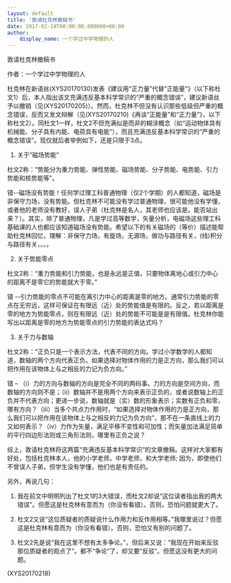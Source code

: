 ```yaml
---
layout: default
title: '敦请杜克林撤稿书'
date: 2017-02-18T00:00:00.000000+08:00
author:
    display_name: 一个学过中学物理的人
---
```


敦请杜克林撤稿书

作者：一个学过中学物理的人

杜克林在新语丝(XYS20170130)发表《建议用“正力量”代替“正能量”》（以下称杜文1）后，本人指出该文充满违反基本科学常识的“严重的概念错误”，建议新语丝予以撤销（见(XYS20170205)）。然而，杜克林不但没有认识那些低级但严重的概念错误，反而又发文辩解（见(XYS20170210)《再谈“正能量”和“正力量”》，以下称杜文2）。同杜文1一样，杜文2不但充满似是而非的糊涂概念（如“运动物体具有机械能、分子具有内能、电荷具有电能”），而且充满违反基本科学常识的“严重的概念错误”。现仅就后者举例如下，还是只限于3点。

1.  关于“磁场势能”

杜文2称：“势能分为重力势能、弹性势能、磁场势能、分子势能、电势能、引力势能和核势能等”。

错--磁场没有势能！任何学过理工科普通物理（仅2个学期）的人都知道，磁场是非保守力场，没有势能。但杜克林不可能没有学过普通物理，很可能他没有学懂，或者他的老师没有教好，误人子弟（杜克林是名人，其老师也应该是。能否站出来？）。其实，除了普通物理，凡是学过高等数学，矢量分析，电磁场这些理工科基础课的人也都应该知道磁场没有势能。希望以下的有关磁场的（等价）描述能帮助杜克林回忆，理解：非保守力场，有旋场，无源场，做功与路径有关，(线)积分与路径有关，。。。

2.  关于势能零点

杜文2称：“重力势能和引力势能，也是永远是正值，只要物体离地心或引力中心的距离不是零它的势能就大于零。”

错 --引力势能的零点不可能在离引力中心的距离是零的地方。通常引力势能的零点在无穷远，这样可保证在有限远（近）处的势能值是有限的。反之，若以距离是零的地方为势能零点，则在有限远（近）处的势能不可能是是有限值。杜克林你能写出以距离是零的地方为势能零点的引力势能的表达式吗？

3.  关于力与数轴

杜文2称：“正负只是一个表示方法，代表不同的方向。学过小学数学的人都知道，数轴的两个方向代表正负。如果选择对物体作用的力是正方向，那么我们可以把作用在该物体上与之相反的力记为负方向。”

错 – （i）力的方向与数轴的方向是完全不同的两码事。力的方向是空间方向，而数轴的方向则不是；（ii）数轴并不是用两个方向来表示正负的，或者说数轴上的正负并不代表方向；更进一步说，数轴就是（实）数的形象表示；实数有正负和零，哪有方向？（iii）当多个共点力作用时，“如果选择对物体作用的力是正方向，那么我们可以把作用在该物体上与之相反的力记为负方向”，那不在一条直线上的力又如何表示？（iv）力作为矢量，满足平移不变性和可加性；而矢量加法满足简单的平行四边形法则或三角形法则，哪里有正负之说？

综上，敦请杜克林将这两篇“充满违反基本科学常识”的文章撤稿。这样对大家都有好处，包括杜克林本人，他的小学老师，中学老师，和大学老师; 因为，即使他们不曾误人子弟，但学生没有学懂，他们也是有责任的。

另外，再说几句：

1.  我在前文中明明列出了杜文1的3大错误，而杜文2却说“这位读者指出我的两大错误”。但愿这是杜克林有意而为（你没有看错）。否则，恐怕问题就更大了。

2.  杜文2又说“这位质疑者的质疑说什么作用力和反作用相等。”我哪里说过？但愿这是杜克林有意而为（你没有看错）。否则，恐怕又有别的问题了。

3.  杜文2先是说“我在这里不想有太多争论。”，但后来又说：“我现在开始来反驳那位质疑者的观点了”。都不“争论”了，却又要“反驳”。但愿这没有更大的问题。

(XYS20170218)

